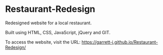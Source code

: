 # Restaurant-Redesign

Redesigned website for a local restaurant.

Built using HTML, CSS, JavaScript, jQuery and GIT.

To access the website, visit the URL: https://garrett-j.github.io/Restaurant-Redesign/
